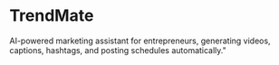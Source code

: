 # TrendMate
AI-powered marketing assistant for entrepreneurs, generating videos, captions, hashtags, and posting schedules automatically."
